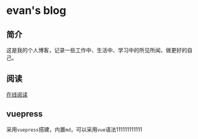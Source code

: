 # evan's blog

## 简介

这是我的个人博客，记录一些工作中、生活中、学习中的所见所闻，做更好的自己。

## 阅读

[在线阅读](https://xiaoqi7777.github.io/)

## vuepress

采用`vuepress`搭建，内置`md`，可以采用`vue`语法111111111111
